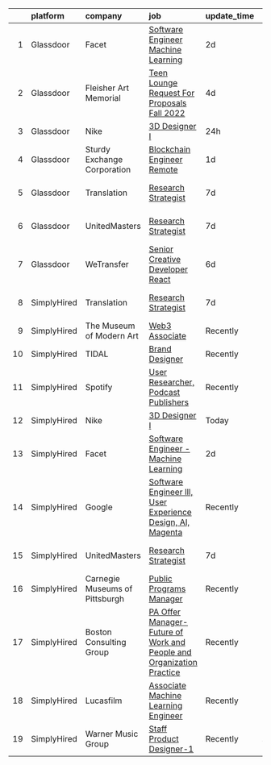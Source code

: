 

|    | platform    | company                        | job                                                                                                                                                                                                                                                                                                           | update_time   | location          |
|---:|:------------|:-------------------------------|:--------------------------------------------------------------------------------------------------------------------------------------------------------------------------------------------------------------------------------------------------------------------------------------------------------------|:--------------|:------------------|
|  1 | Glassdoor   | Facet                          | [Software Engineer   Machine Learning](https://www.glassdoor.com/partner/jobListing.htm?pos=101&ao=1136043&s=58&guid=00000181758e8e149ec0720e857b98d6&src=GD_JOB_AD&t=SR&vt=w&ea=1&cs=1_b4223213&cb=1655534685875&jobListingId=1007942852875&jrtk=3-0-1g5qot3i3ghqd801-1g5qot3ijq6ip800-d72e5880989bd4aa-)    | 2d            | San Francisco, CA |
|  2 | Glassdoor   | Fleisher Art Memorial          | [Teen Lounge Request For Proposals  Fall 2022](https://www.glassdoor.com/partner/jobListing.htm?pos=107&ao=1136043&s=58&guid=00000181758e8e149ec0720e857b98d6&src=GD_JOB_AD&t=SR&vt=w&cs=1_37406e15&cb=1655534685876&jobListingId=1007936990220&jrtk=3-0-1g5qot3i3ghqd801-1g5qot3ijq6ip800-7b0154a93d835f49-) | 4d            | Philadelphia, PA  |
|  3 | Glassdoor   | Nike                           | [3D Designer I](https://www.glassdoor.com/partner/jobListing.htm?pos=102&ao=1136043&s=58&guid=00000181758e8e149ec0720e857b98d6&src=GD_JOB_AD&t=SR&vt=w&cs=1_0956953e&cb=1655534685875&jobListingId=1007947826288&jrtk=3-0-1g5qot3i3ghqd801-1g5qot3ijq6ip800-612dfb3f0eb8356f-)                                | 24h           | Beaverton, OR     |
|  4 | Glassdoor   | Sturdy Exchange Corporation    | [Blockchain Engineer  Remote ](https://www.glassdoor.com/partner/jobListing.htm?pos=105&ao=1136043&s=58&guid=00000181758e8e149ec0720e857b98d6&src=GD_JOB_AD&t=SR&vt=w&ea=1&cs=1_5910cf4a&cb=1655534685876&jobListingId=1007945004698&jrtk=3-0-1g5qot3i3ghqd801-1g5qot3ijq6ip800-cfbd5654e5418373-)            | 1d            | Remote            |
|  5 | Glassdoor   | Translation                    | [Research Strategist](https://www.glassdoor.com/partner/jobListing.htm?pos=106&ao=1136043&s=58&guid=00000181758e8e149ec0720e857b98d6&src=GD_JOB_AD&t=SR&vt=w&ea=1&cs=1_819953f3&cb=1655534685876&jobListingId=1007932240329&jrtk=3-0-1g5qot3i3ghqd801-1g5qot3ijq6ip800-f0efed5b5a786efa-)                     | 7d            | San Francisco, CA |
|  6 | Glassdoor   | UnitedMasters                  | [Research Strategist](https://www.glassdoor.com/partner/jobListing.htm?pos=103&ao=1136043&s=58&guid=00000181758e8e149ec0720e857b98d6&src=GD_JOB_AD&t=SR&vt=w&cs=1_7f19022f&cb=1655534685875&jobListingId=1007932240328&jrtk=3-0-1g5qot3i3ghqd801-1g5qot3ijq6ip800-d241ea5caead206b-)                          | 7d            | San Francisco, CA |
|  7 | Glassdoor   | WeTransfer                     | [Senior Creative Developer   React](https://www.glassdoor.com/partner/jobListing.htm?pos=104&ao=1136043&s=58&guid=00000181758e8e149ec0720e857b98d6&src=GD_JOB_AD&t=SR&vt=w&cs=1_9757ffc8&cb=1655534685875&jobListingId=1007932996123&jrtk=3-0-1g5qot3i3ghqd801-1g5qot3ijq6ip800-dfe1bee0c074c5cb-)            | 6d            | New York, NY      |
|  8 | SimplyHired | Translation                    | [Research Strategist](https://www.simplyhired.com/job/QhlNO6tzMwLs37zg_ddKmO4yszqOHywEf52ejSJjLxlJv-xSNn1VpQ?q=generative+artist)                                                                                                                                                                             | 7d            | San Francisco, CA |
|  9 | SimplyHired | The Museum of Modern Art       | [Web3 Associate](https://www.simplyhired.com/job/YuKI2tqG1D95R1pZjD5X4TDL5EorwMNgW-VnZr6KMSpp97UaGBSgSg?q=generative+artist)                                                                                                                                                                                  | Recently      | New York, NY      |
| 10 | SimplyHired | TIDAL                          | [Brand Designer](https://www.simplyhired.com/job/ZBcysQpgm3qF8SHw4Kif5YPfseyC73-o1_USw53eFxTUTT1aY_IWpQ?q=generative+artist)                                                                                                                                                                                  | Recently      | New York, NY      |
| 11 | SimplyHired | Spotify                        | [User Researcher, Podcast Publishers](https://www.simplyhired.com/job/EzVMIseMCZYSeAe8tUzdjtWjHJ-Wvq5BdgEd8_u_SRAJIPadQ5NJFw?q=generative+artist)                                                                                                                                                             | Recently      | New York, NY      |
| 12 | SimplyHired | Nike                           | [3D Designer I](https://www.simplyhired.com/job/VIQl9bidPdjdl0kOo8f4Xb6lk-Uf1P7aGtvTl07Ays0ZyFkZ8ibgWA?q=generative+artist)                                                                                                                                                                                   | Today         | Beaverton, OR     |
| 13 | SimplyHired | Facet                          | [Software Engineer - Machine Learning](https://www.simplyhired.com/job/rRl7LpYqGiIowLAwzbrNzMgXtXTFbKgtp-z9fo66PKEqX4Q6nYlO_w?q=generative+artist)                                                                                                                                                            | 2d            | San Francisco, CA |
| 14 | SimplyHired | Google                         | [Software Engineer lll, User Experience Design, AI, Magenta](https://www.simplyhired.com/job/qbndViAIV_1lpj0Le6Hwq8ztXOVHsxxH8PnYPK4xyX3M-3ycZvn69Q?q=generative+artist)                                                                                                                                      | Recently      | San Francisco, CA |
| 15 | SimplyHired | UnitedMasters                  | [Research Strategist](https://www.simplyhired.com/job/8XM5DpGjYzxSQZvpz__rV21LPdlP8huVLxt47BNjIvSePkgehAk8zQ?q=generative+artist)                                                                                                                                                                             | 7d            | San Francisco, CA |
| 16 | SimplyHired | Carnegie Museums of Pittsburgh | [Public Programs Manager](https://www.simplyhired.com/job/rQF1LoeM8u6vDS4VVCsI7G01TKx5Brvg2PmHhYY2isCKOHmxvrvkWA?q=generative+artist)                                                                                                                                                                         | Recently      | Pittsburgh, PA    |
| 17 | SimplyHired | Boston Consulting Group        | [PA Offer Manager- Future of Work and People and Organization Practice](https://www.simplyhired.com/job/K3AF4iKLkk7ilwlFXjC3ZsjDHl4vwqzzN0Zs8Qc7yXFu3jIKvQVuXQ?q=generative+artist)                                                                                                                           | Recently      | Boston, MA        |
| 18 | SimplyHired | Lucasfilm                      | [Associate Machine Learning Engineer](https://www.simplyhired.com/job/XJTtzorP-cvC9W-T4C3Nbsj0BMgIlQp6ZwvKdhPLZqUll3uPYTuIAQ?q=generative+artist)                                                                                                                                                             | Recently      | San Francisco, CA |
| 19 | SimplyHired | Warner Music Group             | [Staff Product Designer-1](https://www.simplyhired.com/job/Rx3QVpdtMgRFeZ_Jq3WKPJJ7jLDegkvmHHZuGX1n-oprxs58NT_p3g?q=generative+artist)                                                                                                                                                                        | Recently      | Broadway, VA      |
